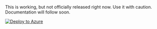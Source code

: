 This is working, but not officially released right now. Use it with caution.
Documentation will follow soon.

[![Deploy to Azure](https://aka.ms/deploytoazurebutton)](https://portal.azure.com/#blade/Microsoft_Azure_Policy/CreatePolicyDefinitionBlade/uri/https%3A%2F%2Fraw.githubusercontent.com%2Fgrabery%2Fgraber.cloud-azure-templates%2Fmain%2Fgov%2Fpolicies%2Faudit-and-deploy-resource-lock%2Fazdeploy.json)
